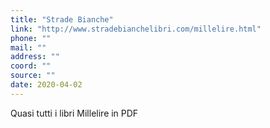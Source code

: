 ```yaml
---
title: "Strade Bianche"
link: "http://www.stradebianchelibri.com/millelire.html"
phone: ""
mail: ""
address: ""
coord: ""
source: ""
date: 2020-04-02
---
```


Quasi tutti i libri Millelire in PDF
